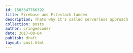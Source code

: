 ```yaml
---
id: 1503347766392
title: Firebase and Filestack tandem
description: Thats why it's called serverless approach
collection: posts
author: cringedcoder
date: 2017-08-04
publish: draft
layout: post.html
---
```

